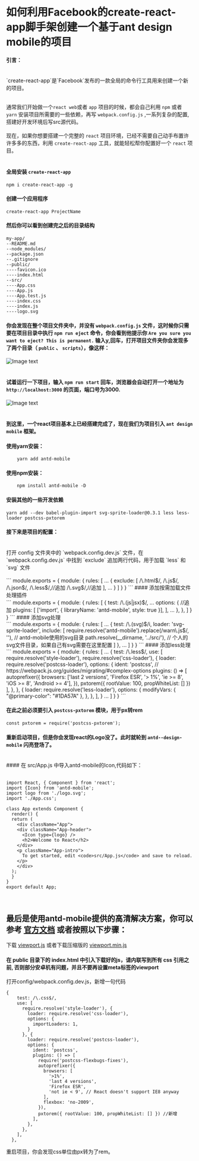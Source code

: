如何利用Facebook的create-react-app脚手架创建一个基于ant design mobile的项目
====
#### 引言：<br>
<br>
  `create-react-app`是`Facebook`发布的一款全局的命令行工具用来创建一个新的项目。<br>
<br>

  通常我们开始做一个`react web`或者 `app` 项目的时候，都会自己利用 `npm` 或者 `yarn` 安装项目所需要的一些依赖，再写 `webpack.config.js` ,一系列复杂的配置,搭建好开发环境后写src源代码。<br>
<br>
  现在，如果你想要搭建一个完整的 `react` 项目环境，已经不需要自己动手布置许许多多的东西，利用 `create-react-app` 工具，就能轻松帮你配置好一个 `react` 项目。<br>
<br>
#### 全局安装 `create-react-app`<br>

```
npm i create-react-app -g
```
#### 创建一个应用程序<br>

```
create-react-app ProjectName
```

#### 然后你可以看到创建完之后的目录结构<br>

```
my-app/
--README.md
--node_modules/
--package.json
--.gitignore
--public/
----favicon.ico
----index.html
--src/
----App.css
----App.js
----App.test.js
----index.css
----index.js
----logo.svg
```
#### 你会发现在整个项目文件夹中，并没有 `webpack.config.js` 文件，这时候你只需要在项目目录中执行 `npm run eject` 命令，你会看到他提示你 `Are you sure you want to eject? This is permanent.` 输入y,回车，打开项目文件夹你会发现多了两个目录（ `public` 、 `scripts`），像这样：<br>
![Image text](http://images2017.cnblogs.com/blog/1165657/201708/1165657-20170821112527339-503510306.png)<br>
<br>
####  试着运行一下项目，输入 `npm run start` 回车，浏览器会自动打开一个地址为 `http://localhost:3000` 的页面，端口号为3000.<br>
![Image text](http://images2017.cnblogs.com/blog/1165657/201708/1165657-20170821112937621-1367375730.png)<br>
<br>
#### 到这里，一个react项目基本上已经搭建完成了，现在我们为项目引入 `ant design mobile` 框架。<br>

#### 使用yarn安装：<br>

```
    yarn add antd-mobile
```
#### 使用npm安装：<br>
```
    npm install antd-mobile -D
```

#### 安装其他的一些开发依赖<br>

```
yarn add --dev babel-plugin-import svg-sprite-loader@0.3.1 less less-loader postcss-pxtorem
```

#### 接下来是项目的配置： <br>
<br>
  打开 config 文件夹中的 `webpack.config.dev.js` 文件，在 `webpack.config.dev.js` 中找到 `exclude` 追加两行代码，用于加载 `less` 和 `svg` 文件<br>
<br>
```
module.exports = {
    module: {
        rules: [
            ...
            {
                exclude: [
                  /\.html$/,
                  /\.js$/,
                  /\.json$/,
                  /\.less$/,//追加
                  /\.svg$/,//追加
                ],
                ...
            }
        ]
    }
}
```
#### 添加按需加载文件处理插件<br>
```
module.exports = {
    module: {
    rules: [
        {
            test: /\.(js|jsx)$/,
            ...
            options: {
              //追加
                plugins: [
                    ['import', { libraryName: 'antd-mobile', style: true }],
                ],
            ...
            },
        },
    ]
  }
}
```
#### 添加svg处理<br>
```
module.exports = {
  module: {
    rules: [
      ...
      {
        test: /\.(svg)$/i,
        loader: 'svg-sprite-loader',
        include: [
          require.resolve('antd-mobile').replace(/warn\.js$/, ''),  // antd-mobile使用的svg目录
          path.resolve(__dirname, '../src/'),  // 个人的svg文件目录，如果自己有svg需要在这里配置
        ]
        },
      ...
    ]
  }
}
```
#### 添加less处理<br>
```
module.exports = {
  module: {
    rules: [
      ...
       {
        test: /\.less$/,
        use: [
          require.resolve('style-loader'),
          require.resolve('css-loader'),
          {
          loader: require.resolve('postcss-loader'),
          options: {
            ident: 'postcss', // https://webpack.js.org/guides/migrating/#complex-options
            plugins: () => [
            autoprefixer({
              browsers: ['last 2 versions', 'Firefox ESR', '> 1%', 'ie >= 8', 'iOS >= 8', 'Android >= 4'],
            }),
            pxtorem({ rootValue: 100, propWhiteList: [] })
            ],
          },
          },
          {
          loader: require.resolve('less-loader'),
          options: {
            modifyVars: { "@primary-color": "#1DA57A" },
          },
          },
        ],
        }
      ...
    ]
  }
}
```

#### 在此之前必须要引入 `postcss-pxtorem` 模块，用于px转rem<br>

```
const pxtorem = require('postcss-pxtorem');
```
#### 重新启动项目，但是你会发现react的Logo没了。此时就轮到 `antd--design-mobile` 闪亮登场了。 <br>
<br>
#### 在 src/App.js 中导入antd-mobile的Icon,代码如下：<br>
<br>

```
import React, { Component } from 'react';
import {Icon} from 'antd-mobile';
import logo from './logo.svg';
import './App.css';

class App extends Component {
  render() {
  return (
    <div className="App">
    <div className="App-header">
      <Icon type={logo} />
      <h2>Welcome to React</h2>
    </div>
    <p className="App-intro">
      To get started, edit <code>src/App.js</code> and save to reload.
    </p>
    </div>
  );
  }
}
export default App;
```
<br>

最后是使用antd-mobile提供的高清解决方案，你可以参考
[官方文档](https://github.com/ant-design/ant-design-mobile/wiki/antd-mobile-0.8-%E4%BB%A5%E4%B8%8A%E7%89%88%E6%9C%AC%E3%80%8C%E9%AB%98%E6%B8%85%E3%80%8D%E6%96%B9%E6%A1%88%E8%AE%BE%E7%BD%AE) 或者按照以下步骤：
-

下载 
[viewport.js](https://gw.alipayobjects.com/os/rmsportal/dVgyohpfmDMFFeDasFns.js)
或者下载压缩版的 
[viewport.min.js](https://gw.alipayobjects.com/os/rmsportal/uDTmsEBmTUVrpmCBozbm.js) 

#### 在 public 目录下的 index.html 中引入下载好的js，请内联写到所有 css 引用之前, 否则部分安卓机有问题，并且不要再设置meta标签的viewport

打开config/webpack.config.dev.js，新增一句代码<br>

```
{
    test: /\.css$/,
    use: [
      require.resolve('style-loader'), {
        loader: require.resolve('css-loader'),
        options: {
          importLoaders: 1,
        }
      }, {
        loader: require.resolve('postcss-loader'),
        options: {
          ident: 'postcss',
          plugins: () => [
            require('postcss-flexbugs-fixes'),
            autoprefixer({
              browsers: [
                '>1%',
                'last 4 versions',
                'Firefox ESR',
                'not ie < 9', // React doesn't support IE8 anyway
              ],
              flexbox: 'no-2009',
            }),
            pxtorem({ rootValue: 100, propWhiteList: [] }) //新增
          ],
        },
      },
    ],
  },
  ```
重启项目，你会发现css单位由px转为了rem。<br>
